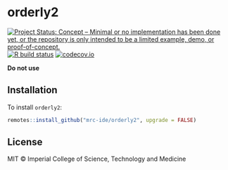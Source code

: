 # orderly2

<!-- badges: start -->
[![Project Status: Concept – Minimal or no implementation has been done yet, or the repository is only intended to be a limited example, demo, or proof-of-concept.](https://www.repostatus.org/badges/latest/concept.svg)](https://www.repostatus.org/#concept)
[![R build status](https://github.com/vimc/orderly2/workflows/R-CMD-check/badge.svg)](https://github.com/vimc/orderly2/actions)
[![codecov.io](https://codecov.io/github/mrc-ide/orderly2/coverage.svg?branch=main)](https://codecov.io/github/mrc-ide/orderly2?branch=main)
<!-- badges: end -->

**Do not use**

## Installation

To install `orderly2`:

```r
remotes::install_github("mrc-ide/orderly2", upgrade = FALSE)
```

## License

MIT © Imperial College of Science, Technology and Medicine
